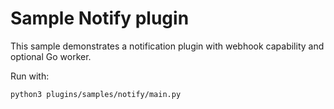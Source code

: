 # Sample Notify plugin

This sample demonstrates a notification plugin with webhook capability and optional Go worker.

Run with:

```bash
python3 plugins/samples/notify/main.py
```
